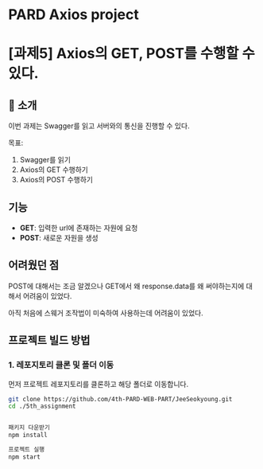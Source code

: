 # PARD Axios project

<h1>[과제5] Axios의 GET, POST를 수행할 수 있다.</h1>
<h2>📖 소개</h2>
<p>이번 과제는 Swagger를 읽고 서버와의 통신을 진행할 수 있다.</p>

<p>목표: 

1. Swagger를 읽기
2. Axios의 GET 수행하기
3. Axios의 POST 수행하기
</p>

<h2>기능</h2>
<ul>
    <li><strong>GET</strong>: 입력한 url에 존재하는 자원에 요청</li>
    <li><strong>POST</strong>: 새로운 자원을 생성</li>
</ul>


<h2>어려웠던 점</h2>
<p> POST에 대해서는 조금 알겠으나 GET에서 왜 response.data를 왜 써야하는지에 대해서 어려움이 있었다.
<p> 아직 처음에 스웨거 조작법이 미숙하여 사용하는데 어려움이 있었다.

## 프로젝트 빌드 방법

### 1. 레포지토리 클론 및 폴더 이동
먼저 프로젝트 레포지토리를 클론하고 해당 폴더로 이동합니다.

```bash
git clone https://github.com/4th-PARD-WEB-PART/JeeSeokyoung.git
cd ./5th_assignment


패키지 다운받기
npm install

프로젝트 실행
npm start